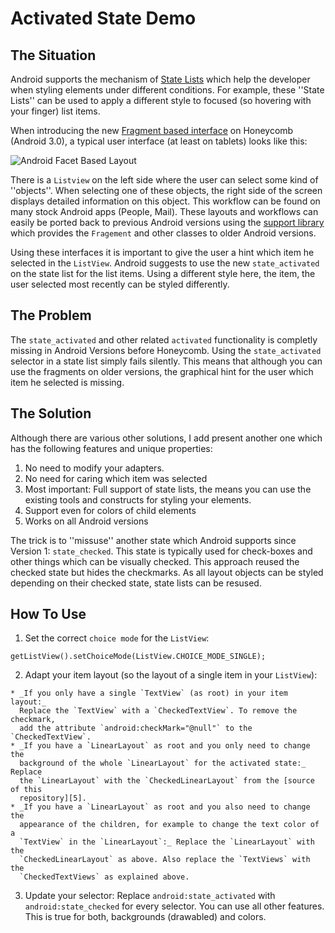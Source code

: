 Activated State Demo
===================

The Situation
-----------
Android supports the mechanism of [State Lists][1] which help the developer when
styling elements under different conditions. For example, these ''State Lists''
can be used to apply a different style to focused (so hovering with your finger)
list items. 

When introducing the new [Fragment based interface][2] on Honeycomb (Android
3.0), a typical user interface (at least on tablets) looks like this:

![Android Facet Based Layout](https://raw.github.com/theomega/ActivatedStateDemo/master/screenshot.png)

There is a `Listview` on the left side where the user can select some kind of
''objects''. When selecting one of these objects, the right side of the screen
displays detailed information on this object. This workflow can be found on many
stock Android apps (People, Mail). These layouts and workflows can easily be
ported back to previous Android versions using the [support library][3] which
provides the `Fragement` and other classes to older Android versions.

Using these interfaces it is important to give the user a hint which item he
selected in the `ListView`. Android suggests to use the new `state_activated` on
the state list for the list items. Using a different style here, the item, the
user selected most recently can be styled differently.

The Problem
-----------
The `state_activated` and other related `activated` functionality is completly
missing in Android Versions before Honeycomb. Using the `state_activated`
selector in a state list simply fails silently. This means that although you can
use the fragments on older versions, the graphical hint for the user which item
he selected is missing.

The Solution
------------
Although there are various other solutions, I add present another one which has
the following features and unique properties:

  1. No need to modify your adapters.
  2. No need for caring which item was selected
  3. Most important: Full support of state lists, the means you can use the
     existing tools and constructs for styling your elements.
  4. Support even for colors of child elements
  5. Works on all Android versions

The trick is to ''missuse'' another state which Android supports since Version
1: `state_checked`. This state is typically used for check-boxes and other
things which can be visually checked. This approach reused the checked state but
hides the checkmarks. As all layout objects can be styled depending on their
checked state, state lists can be resused.

How To Use
----------

  1. Set the correct `choice mode` for the `ListView`:

    getListView().setChoiceMode(ListView.CHOICE_MODE_SINGLE);

  2. Adapt your item layout (so the layout of a single item in your `ListView`):
    
    * _If you only have a single `TextView` (as root) in your item layout:_
      Replace the `TextView` with a `CheckedTextView`. To remove the checkmark,
      add the attribute `android:checkMark="@null"` to the `CheckedTextView`.
    * _If you have a `LinearLayout` as root and you only need to change the
      background of the whole `LinearLayout` for the activated state:_ Replace
      the `LinearLayout` with the `CheckedLinearLayout` from the [source of this
      repository][5].
    * _If you have a `LinearLayout` as root and you also need to change the
      appearance of the children, for example to change the text color of a
      `TextView` in the `LinearLayout`:_ Replace the `LinearLayout` with the
      `CheckedLinearLayout` as above. Also replace the `TextViews` with the
      `CheckedTextViews` as explained above.

  3. Update your selector: Replace `android:state_activated` with
     `android:state_checked` for every selector. You can use all other features.
     This is true for both, backgrounds (drawabled) and colors. 



   [1]: http://developer.android.com/guide/topics/resources/drawable-resource.html#StateList
   [2]: http://developer.android.com/guide/components/fragments.html
   [3]: http://developer.android.com/tools/extras/support-library.html
   [5]: https://github.com/theomega/ActivatedStateDemo/blob/master/src/de/dbruhn/android/activatedstatedemo/CheckedLinearLayout.java
